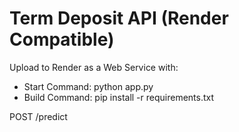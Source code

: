 
# Term Deposit API (Render Compatible)

Upload to Render as a Web Service with:
- Start Command: python app.py
- Build Command: pip install -r requirements.txt

POST /predict
